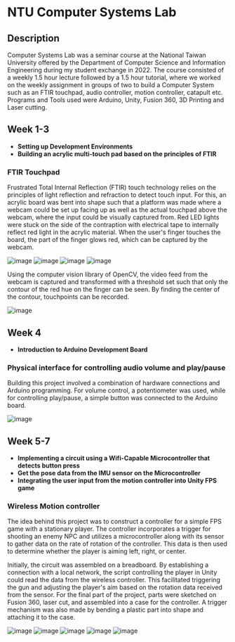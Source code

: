 <h1>NTU Computer Systems Lab</h1>

<h2>Description</h2>
Computer Systems Lab was a seminar course at the National Taiwan University offered by the Department of Computer Science and Information Engineering during my student exchange in 2022. The course consisted of a weekly 1.5 hour lecture followed by a 1.5 hour tutorial, where we worked on the weekly assignment in groups of two to build a Computer System such as an FTIR touchpad, audio controller, motion controller, catapult etc. Programs and Tools used were Arduino, Unity, Fusion 360, 3D Printing and Laser cutting.
<br />


<h2>Week 1-3</h2>

- <b>Setting up Development Environments</b> 
- <b>Building an acrylic multi-touch pad based on the principles of FTIR</b>

<h3>FTIR Touchpad</h3>
Frustrated Total Internal Reflection (FTIR) touch technology relies on the principles of light reflection and refraction to detect touch input. For this, an acrylic board was bent into shape such that a platform was made where a webcam could be set up facing up as well as the actual touchpad above the webcam, where the input could be visually captured from. Red LED lights were stuck on the side of the contraption with electrical tape to internally reflect red light in the acrylic material. When the user's finger touches the board, the part of the finger glows red, which can be captured by the webcam.  

![image](https://github.com/KIshiharaHCI/NTU-Computer-Systems-Lab/assets/122443065/d45f48d3-92c3-4e3f-8200-5ab32513caa9)
![image](https://github.com/KIshiharaHCI/NTU-Computer-Systems-Lab/assets/122443065/43fd940c-2c72-4f7e-a873-8a582b5cf19d)
![image](https://github.com/KIshiharaHCI/NTU-Computer-Systems-Lab/assets/122443065/bcd5187d-bdb7-4c0d-91c3-55e3ede666f3)
![image](https://github.com/KIshiharaHCI/NTU-Computer-Systems-Lab/assets/122443065/587077be-7acb-43e0-abec-3a18503dbc1c)

Using the computer vision library of OpenCV, the video feed from the webcam is captured and transformed with a threshold set such that only the contour of the red hue on the finger can be seen. By finding the center of the contour, touchpoints can be recorded.

![image](https://github.com/KIshiharaHCI/NTU-Computer-Systems-Lab/assets/122443065/2ca64d14-8964-409d-b642-404f5c5ee233)

<h2>Week 4</h2>

- <b>Introduction to Arduino Development Board</b> 

<h3>Physical interface for controlling audio volume and play/pause</h3>
Building this project involved a combination of hardware connections and Arduino programming. For volume control, a potentiometer was used, while for controlling play/pause, a simple button was connected to the Arduino board.

![image](https://github.com/KIshiharaHCI/NTU-Computer-Systems-Lab/assets/122443065/eb7b0a15-3820-4ae2-b347-90bcd4858d11)


<h2>Week 5-7</h2>

- <b>Implementing a circuit using a Wifi-Capable Microcontroller that detects button press</b> 
- <b>Get the pose data from the IMU sensor on the Microcontroller</b>
- <b>Integrating the user input from the motion controller into Unity FPS game</b> 

<h3>Wireless Motion controller</h3>
The idea behind this project was to construct a controller for a  simple FPS game with a stationary player. The controller incorporates a trigger for shooting an enemy NPC and utilizes a microcontroller along with its sensor to gather data on the rate of rotation of the controller. This data is then used to determine whether the player is aiming left, right, or center.

Initially, the circuit was assembled on a breadboard. By establishing a connection with a local network, the script controlling the player in Unity could read the data from the wireless controller. This facilitated triggering the gun and adjusting the player's aim based on the rotation data received from the sensor. For the final part of the project, parts were sketched on Fusion 360, laser cut, and assembled into a case for the controller. A trigger mechanism was also made by bending a plastic part into shape and attaching it to the case.

![image](https://github.com/KIshiharaHCI/NTU-Computer-Systems-Lab/assets/122443065/43d56ca6-23cc-450a-aa4c-99a25c2237c4)
![image](https://github.com/KIshiharaHCI/NTU-Computer-Systems-Lab/assets/122443065/460329b2-f9f4-4db4-b3e2-6b81dd1bbb1f)
![image](https://github.com/KIshiharaHCI/NTU-Computer-Systems-Lab/assets/122443065/abd6a78d-8a07-4141-9049-e38e5ee28776)
![image](https://github.com/KIshiharaHCI/NTU-Computer-Systems-Lab/assets/122443065/45a55537-eff6-4ade-87eb-e3b2b7c23564)
![image](https://github.com/KIshiharaHCI/NTU-Computer-Systems-Lab/assets/122443065/007d561e-3c45-4d7f-8590-8785f122bea1)


